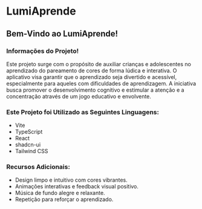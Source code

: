 # LumiAprende

## Bem-Vindo ao LumiAprende!

### Informações do Projeto!

Este projeto surge com o propósito de auxiliar crianças e adolescentes no aprendizado do pareamento de cores de forma lúdica e interativa. O aplicativo visa garantir que o aprendizado seja divertido e acessível, especialmente para aqueles com dificuldades de aprendizagem. A iniciativa busca promover o desenvolvimento cognitivo e estimular a atenção e a concentração através de um jogo educativo e envolvente.

### Este Projeto foi Utilizado as Seguintes Linguagens:

- Vite
- TypeScript
- React
- shadcn-ui
- Tailwind CSS

### Recursos Adicionais:

* Design limpo e intuitivo com cores vibrantes.
* Animações interativas e feedback visual positivo.
* Música de fundo alegre e relaxante.
* Repetição para reforçar o aprendizado.

